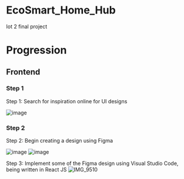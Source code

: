 # EcoSmart_Home_Hub
Iot 2 final project


# Progression

## Frontend

### Step 1

Step 1: Search for inspiration online for UI designs

![image](https://github.com/nic5694/EcoSmart_Home_Hub/assets/43860533/6d8f7464-85ba-4ee6-8a24-d2e160088ddd)

### Step 2

Step 2: Begin creating a design using Figma

![image](https://github.com/nic5694/EcoSmart_Home_Hub/assets/43860533/4840b804-1598-4fc0-a670-537aa99439f5)
![image](https://github.com/nic5694/EcoSmart_Home_Hub/assets/43860533/f2e7e898-ecba-482a-907c-2f92a9044385)


Step 3: Implement some of the Figma design using Visual Studio Code, being written in React JS
![IMG_9510](https://github.com/nic5694/EcoSmart_Home_Hub/assets/43860533/493b0097-76a5-4d2b-8a37-32c05d91c7fa)
